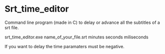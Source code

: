 # Srt_time_editor
Command line program (made in C) to delay or advance all the subtitles of a srt file. 

srt_time_editor.exe name_of_your_file.srt minutes seconds miliseconds

If you want to delay the time paramaters must be negative.
